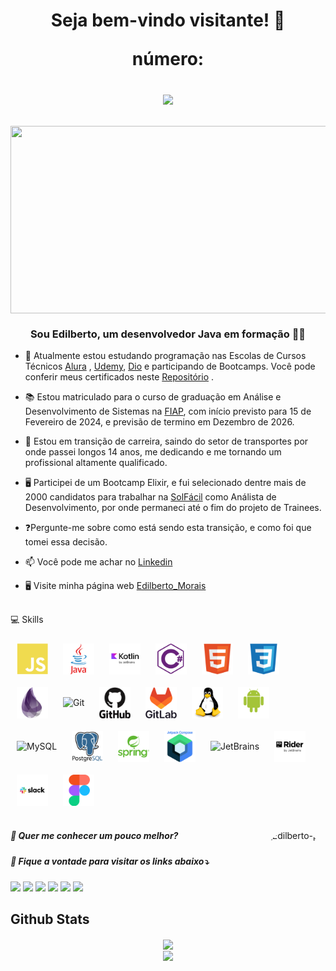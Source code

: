 <h1 align="center"<p>
Seja bem-vindo visitante! 👋
<br>
<p align="center">número:</p>
<p align="center"><img align="center"src="https://profile-counter.glitch.me/MariPadilha/count.svg"/></p>
</h1>

<div align="center">
<img src="https://gifs.eco.br/wp-content/uploads/2022/09/gifs-de-tecnologia-6.gif" align="center" height="300" width="600" />
</div>  
  
### <div align="center">Sou Edilberto, um desenvolvedor Java em formação 👨‍💻 </div>  

- 🔭 Atualmente estou estudando programação nas Escolas de Cursos Técnicos  [Alura](https://github.com/alura-cursos) , [Udemy](https://www.udemy.com/), [Dio](https://www.dio.me/) e participando de Bootcamps. Você pode conferir meus certificados neste [Repositório](https://github.com/EdilbertoMorais/EdilbertoMorais) .

- 📚 Estou matriculado para o curso de graduação em Análise e Desenvolvimento de Sistemas na [FIAP](https://www.fiap.com.br/), com início previsto para 15 de Fevereiro de 2024, e previsão de termino em Dezembro de 2026.
  
- 🚚 Estou em transição de carreira, saindo do setor de transportes por onde passei longos 14 anos, me dedicando e me tornando um profissional altamente qualificado.

- 🖥️ Participei de um Bootcamp Elixir, e fui selecionado dentre mais de 2000 candidatos para trabalhar na [SolFácil](https://landing.solfacil.com.br/) como Análista de Desenvolvimento, por onde permaneci até o fim do projeto de Trainees.
  
- ❓Pergunte-me sobre como está sendo esta transição, e como foi que tomei essa decisão.  

- 📫 Você pode me achar no  [Linkedin](https://www.linkedin.com/in/edilbertocmorais/)

- 🖥️ Visite minha página web  [Edilberto_Morais](http://edilbertomorais.github.io/homepage/)

##
💻 Skills
<div style="display: inline_block">
    <img align="center" alt="Javascript" style="margin: 10px;" height="50" width="50" src="https://raw.githubusercontent.com/devicons/devicon/master/icons/javascript/javascript-plain.svg">
    <img align="center" alt="Java" style="margin: 10px;" height="50" width="50" src="https://raw.githubusercontent.com/devicons/devicon/master/icons/java/java-original-wordmark.svg">
    <img align="center" alt="Kotlin" style="margin: 10px;" height="50" width="50" src="https://github.com/devicons/devicon/blob/master/icons/kotlin/kotlin-original-wordmark.svg">
    <img align="center" alt="CSharp" style="margin: 10px;" height="50" width="50" src="https://github.com/devicons/devicon/blob/master/icons/csharp/csharp-line.svg">
    <img align="center" alt="HTML" style="margin: 10px;" height="50" width="50" src="https://raw.githubusercontent.com/devicons/devicon/master/icons/html5/html5-original.svg">
    <img align="center" alt="CSS" style="margin: 10px;" height="50" width="50" src="https://raw.githubusercontent.com/devicons/devicon/master/icons/css3/css3-original.svg">
    <img align="center" alt="ELIXIR" style="margin: 10px;" height="50" width="50" src="https://github.com/devicons/devicon/blob/master/icons/elixir/elixir-original.svg">
    <img align="center" alt="Git" style="margin: 10px;" height="50" width="50" src="https://profilinator.rishav.dev/skills-assets/git-scm-icon.svg">
    <img align="center" alt="GitHub" style="margin: 10px;" height="50" width="50" src="https://github.com/devicons/devicon/blob/master/icons/github/github-original-wordmark.svg">
    <img align="center" alt="GitLab" style="margin: 10px;" height="50" width="50" src="https://github.com/devicons/devicon/blob/master/icons/gitlab/gitlab-original-wordmark.svg">
    <img align="center" alt="Linux" style="margin: 10px;" height="50" width="50" src="https://github.com/devicons/devicon/blob/master/icons/linux/linux-original.svg">
    <img align="center" alt="Android" style="margin: 10px;" height="50" width="50" src="https://github.com/devicons/devicon/blob/master/icons/android/android-original-wordmark.svg">
    <img align="center" alt="MySQL" style="margin: 10px;" height="50" width="50" src="https://profilinator.rishav.dev/skills-assets/mysql-original-wordmark.svg">
    <img align="center" alt="PostgreSQL" style="margin: 10px;" height="50" width="50" src="https://github.com/devicons/devicon/blob/master/icons/postgresql/postgresql-original-wordmark.svg">
    <img align="center" alt="Spring" style="margin: 10px;" height="50" width="50" src="https://github.com/devicons/devicon/blob/master/icons/spring/spring-original-wordmark.svg">
    <img align="center" alt="JetpackCompose" style="margin: 10px;" height="50" width="50" src="https://github.com/devicons/devicon/blob/master/icons/jetpackcompose/jetpackcompose-original-wordmark.svg">
    <img align="center" alt="JetBrains" style="margin: 10px;" height="50" width="50" src="https://resources.jetbrains.com/storage/products/company/brand/logos/jb_beam.svg?_ga=2.147663863.1582775840.1697227137-499510733.1689370823&_gl=1*m5718d*_ga*NDk5NTEwN73LjE2ODkzNzA4MjM.*_ga_9J976DJZ68*MTY5NzIyNzEzNy4zMy4xLjE2OTcyMjcxNzMuMjQuMC4w">
    <img align="center" alt="Spring" style="margin: 10px;" height="50" width="50" src="https://github.com/devicons/devicon/blob/master/icons/rider/rider-original-wordmark.svg">
    <img align="center" alt="Slack" style="margin: 10px;" height="50" width="50" src="https://github.com/devicons/devicon/blob/master/icons/slack/slack-original-wordmark.svg">
    <img align="center" alt="Figma" style="margin: 10px;" height="50" width="50" src="https://github.com/devicons/devicon/blob/master/icons/figma/figma-original.svg">
</div>


##
<div>
  <img align="right" alt="Edilberto-pic" height="150" style="border-radius:50px;" src="https://docmanagement.com.br/wp-content/uploads/2021/01/1-7.jpg">
</div>

  ## 
  ##### 👥 Quer me conhecer um pouco melhor?
  ##### 👀 Fique a vontade para visitar os links abaixo⤵️

<a href="https://www.linkedin.com/in/edilbertocmorais/" target="_blank"><img src="https://img.shields.io/badge/-LinkedIn-%230077B5?style=for-the-badge&logo=linkedin&logoColor=white" target="_blank"></a> 
<a href="https://wa.me/5511981488561" target="_blank"><img src="https://img.shields.io/badge/WhatsApp-25D366?style=for-the-badge&logo=whatsapp&logoColor=white" target="_blank"></a>
<a href = "https://t.me/Edilberto_Morais"><img src="https://img.shields.io/badge/Telegram-2CA5E0?style=for-the-badge&logo=telegram&logoColor=white&logo=discord&logoColor=white" target="_blank"></a>
<a href="https://discord.gg/edilbertocmorais#5753" target="_blank"><img src="https://img.shields.io/badge/Discord-7289DA?style=for-the-badge&logo=discord&logoColor=white" target="_blank"></a> 
<a href = "mailto:edilbertocmorais@gmail.com"><img src="https://img.shields.io/badge/Gmail-D14836?style=for-the-badge&logo=gmail&logoColor=white" target="_blank"></a>
<a href = "https://exercism.org/profiles/EdilbertoMorais"><img src="https://img.shields.io/badge/Exercism-800080?style=for-the-badge&logo=exercism&logoColor=white" target="_blank"></a>
##
</div>

## Github Stats  
<div align="center"><img src="https://github-readme-stats.vercel.app/api?username=EdilbertoMorais&show_icons=true&count_private=true&hide_border=true" align="center" /></div>

<div align="center">
<img src="https://komarev.com/ghpvc/?username=EdilbertoMorais&&style=flat-square" align="center" />
</div>
